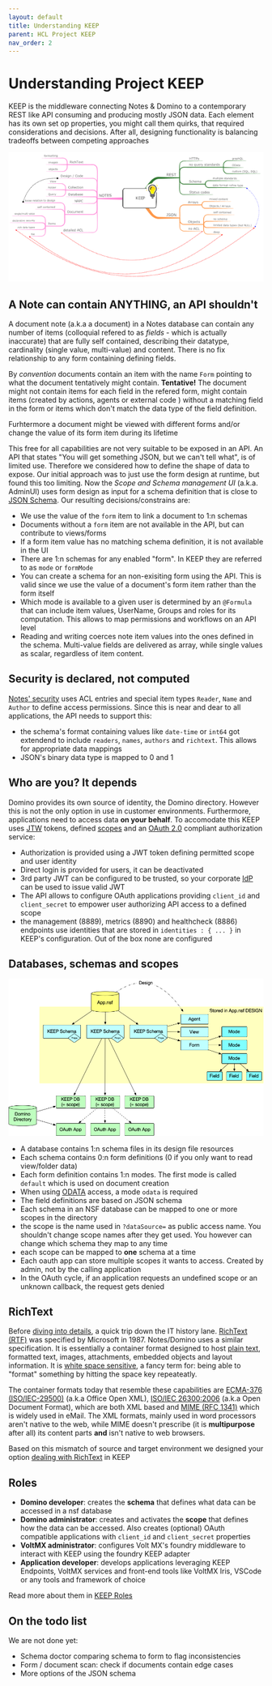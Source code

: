 ```yaml
---
layout: default
title: Understanding KEEP
parent: HCL Project KEEP
nav_order: 2
---
```


# Understanding Project KEEP

KEEP is the middleware connecting Notes & Domino to a contemporary REST like API consuming and producing mostly JSON data. Each element has its own set op properties, you might call them quirks, that required considerations and decisions. After all, designing functionality is balancing tradeoffs between competing approaches

[![Understanding KEEP](../assets/images/UnderstandingKEEP640.png)](../assets/images/UnderstandingKEEP.png)

## A Note can contain ANYTHING, an API shouldn't

A document note (a.k.a a document) in a Notes database can contain any number of items (colloquial refered to as _fields_ - which is actually inaccurate) that are fully self contained, describing their datatype, cardinality (single value, multi-value) and content. There is no fix relationship to any form containing defining fields.

By _convention_ documents contain an item with the name `Form` pointing to what the document tentatively might contain. **Tentative!** The document might not contain items for each field in the refered form, might contain items (created by actions, agents or external code ) without a matching field in the form or items which don't match the data type of the field definition.

Furhtermore a document might be viewed with different forms and/or change the value of its form item during its lifetime

This free for all capabilities are not very suitable to be exposed in an API. An API that states "You will get something JSON, but we can't tell what", is of limited use. Therefore we considered how to define the shape of data to expose. Our initial approach was to just use the form design at runtime, but found this too limiting. Now the _Scope and Schema management UI_ (a.k.a. AdminUI) uses form design as input for a schema definition that is close to [JSON Schema](https://json-schema.org). Our resulting decisions/constrains are:

- We use the value of the `form` item to link a document to 1:n schemas
- Documents without a `form` item are not available in the API, but can contribute to views/forms
- If a form item value has no matching schema definition, it is not available in the UI
- There are 1:n schemas for any enabled "form". In KEEP they are referred to as `mode` or `formMode`
- You can create a schema for an non-exisiting form using the API. This is valid since we use the value of a document's form item rather than the form itself
- Which mode is available to a given user is determined by an `@Formula` that can include item values, UserName, Groups and roles for its computation. This allows to map permissions and workflows on an API level
- Reading and writing coerces note item values into the ones defined in the schema. Multi-value fields are delivered as array, while single values as scalar, regardless of item content.

## Security is declared, not computed

[Notes' security](https://wissel.net/blog/2014/02/domino-development-back-to-basics-part-6-better-safe-than-sorry-security.html) uses ACL entries and special item types `Reader`, `Name` and `Author` to define access permissions. Since this is near and dear to all applications, the API needs to support this:

- the schema's format containing values like `date-time` or `int64` got extendend to include `readers`, `names`, `authors` and `richtext`. This allows for appropriate data mappings
- JSON's binary data type is mapped to 0 and 1

## Who are you? It depends

Domino provides its own source of identity, the Domino directory. However this is not the only option in use in customer environments. Furthermore, applications need to access data **on your behalf**. To accomodate this KEEP uses [JTW](https://jwt.io) tokens, defined [scopes](../howkeepworks/scopes) and an [OAuth 2.0](https://oauth.net/2/) compliant authorization service:

- Authorization is provided using a JWT token defining permitted scope and user identity
- Direct login is provided for users, it can be deactivated
- 3rd party JWT can be configured to be trusted, so your corporate [IdP](https://en.wikipedia.org/wiki/Identity_provider) can be used to issue valid JWT
- The API allows to configure OAuth applications providing `client_id` and `client_secret` to empower user authorizing API access to a defined scope
- the management (8889), metrics (8890) and healthcheck (8886) endpoints use identities that are stored in `identities : { ... }` in KEEP's configuration. Out of the box none are configured

## Databases, schemas and scopes

![Databases schema and scopes](../assets/images/KeepSchemaToApp.png)

- A database contains 1:n schema files in its design file resources
- Each schema contains 0:n form definitions (0 if you only want to read view/folder data)
- Each form definition contains 1:n modes. The first mode is called `default` which is used on document creation
- When using [ODATA](https://www.odata.org) access, a mode `odata` is required
- The field definitions are based on JSON schema
- Each schema in an NSF database can be mapped to one or more scopes in the directory
- the scope is the name used in `?dataSource=` as public access name. You shouldn't change scope names after they get used. You however can change which schema they map to any time
- each scope can be mapped to **one** schema at a time
- Each oauth app can store multiple scopes it wants to access. Created by admin, not by the calling application
- In the OAuth cycle, if an application requests an undefined scope or an unknown callback, the request gets denied

## RichText

Before [diving into details](../usingkeep/richtext.md), a quick trip down the IT history lane. [RichText (RTF)](https://en.wikipedia.org/wiki/Rich_Text_Format) was specified by Microsoft in 1987. Notes/Domino uses a similar specification. It is essentially a container format designed to host [plain text](https://www.youtube.com/watch?v=_mZBa3sqTrI), formatted text, images, attachments, embedded objects and layout information. It is [white space sensitive](https://twitter.com/jordwalke/status/1272431278868987904), a fancy term for: being able to "format" something by hitting the space key repeateatly.

The container formats today that resemble these capabilities are [ECMA-376 (ISO/IEC-29500)](https://www.ecma-international.org/publications-and-standards/standards/ecma-376/) (a.k.a Office Open XML), [ISO/IEC 26300:2006](http://www.oasis-open.org/committees/download.php/19274/OpenDocument-v1.0ed2-cs1.pdf) (a.k.a Open Document Format), which are both XML based and [MIME (RFC 1341)](https://datatracker.ietf.org/doc/html/rfc1341) which is widely used in eMail. The XML formats, mainly used in word processors aren't native to the web, while MIME doesn't prescribe (it is **multipurpose** after all) its content parts **and** isn't native to web browsers.

Based on this mismatch of source and target environment we designed your option [dealing with RichText](../usingkeep/richtext.md) in KEEP

## Roles

- **Domino developer**: creates the **schema** that defines what data can be accessed in a nsf database
- **Domino administrator**: creates and activates the **scope** that defines how the data can be accessed. Also creates (optional) OAuth compatible applications with `client_id` and `client_secret` properties
- **VoltMX administrator**: configures Volt MX's foundry middleware to interact with KEEP using the foundry KEEP adapter
- **Application developer**: develops applications leveraging KEEP Endpoints, VoltMX services and front-end tools like VoltMX Iris, VSCode or any tools and framework of choice

Read more about them in [KEEP Roles](../usingkeep/roles)

## On the todo list

We are not done yet:

- Schema doctor comparing schema to form to flag inconsistencies
- Form / document scan: check if documents contain edge cases
- More options of the JSON schema
